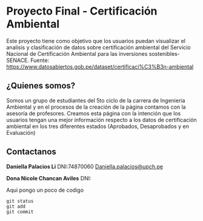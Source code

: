 # Proyecto Final - Certificación Ambiental
Este proyecto tiene como objetivo que los usuarios puedan visualizar el analisis y clasificación de datos sobre certificación ambiental del Servicio Nacional de Certificación Ambiental para las inversiones sostenibles-SENACE. Fuente: https://www.datosabiertos.gob.pe/dataset/certificaci%C3%B3n-ambiental

## ¿Quienes somos?
Somos un grupo de estudiantes del 5to ciclo de la carrera de Ingenieria Ambiental y en el procesos de la creación de la página contamos con la asesoría de profesores. Creamos esta página con la intención que los usuarios tengan una mejor información respecto a los datos de certificación ambiental en los tres diferentes estados (Aprobados, Desaprobados y en Evaluación)
## Contactanos
**Daniella Palacios Li**
DNI:74870060
Daniella.palacios@upch.pe

**Dona Nicole Chancan Aviles**
DNI:



Aqui pongo un poco de codigo
```
git status
git add
git commit
```
